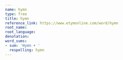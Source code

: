```yaml
---
name: hymn
type: free
title: hymn
reference_link: https://www.etymonline.com/word/hymn
root_name: 
root_language: 
denotation: 
word_sums:
- sum: 'Hymn + '
  respelling: hymn
---
```

